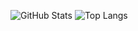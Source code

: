 
![GitHub Stats](https://github-readme-stats.vercel.app/api?username=Fabio-Bittencourt&theme=transparent&bg_color=000&border_color=30A3DC&show_icons=true&icon_color=30A3DC&title_color=E94D5F&text_color=FFF)
![Top Langs](https://github-readme-stats-git-masterrstaa-rickstaa.vercel.app/api/top-langs/?username=Fabio-Bittencourt&layout=compact&bg_color=000&border_color=30A3DC&title_color=E94D5F&text_color=FFF)


